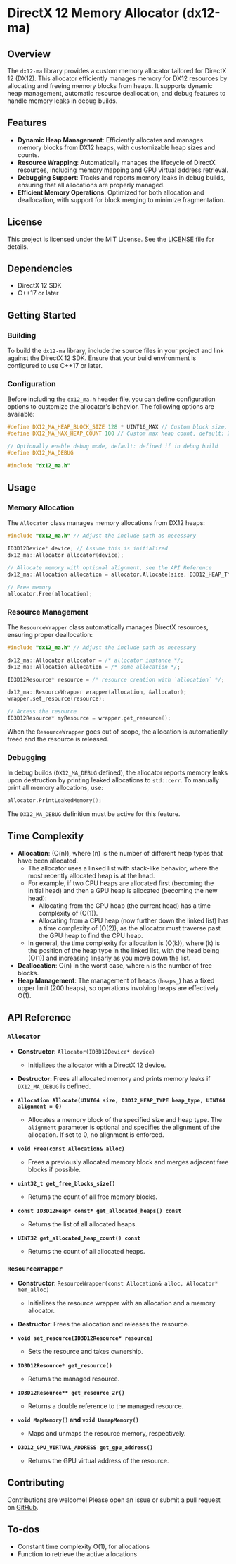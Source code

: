 # DirectX 12 Memory Allocator (dx12-ma)

## Overview

The `dx12-ma` library provides a custom memory allocator tailored for DirectX 12 (DX12). This allocator efficiently manages memory for DX12 resources by allocating and freeing memory blocks from heaps. It supports dynamic heap management, automatic resource deallocation, and debug features to handle memory leaks in debug builds.

## Features

- **Dynamic Heap Management**: Efficiently allocates and manages memory blocks from DX12 heaps, with customizable heap sizes and counts.
- **Resource Wrapping**: Automatically manages the lifecycle of DirectX resources, including memory mapping and GPU virtual address retrieval.
- **Debugging Support**: Tracks and reports memory leaks in debug builds, ensuring that all allocations are properly managed.
- **Efficient Memory Operations**: Optimized for both allocation and deallocation, with support for block merging to minimize fragmentation.

## License

This project is licensed under the MIT License. See the [LICENSE](LICENSE) file for details.

## Dependencies

- DirectX 12 SDK
- C++17 or later

## Getting Started

### Building

To build the `dx12-ma` library, include the source files in your project and link against the DirectX 12 SDK. Ensure that your build environment is configured to use C++17 or later.

### Configuration

Before including the `dx12_ma.h` header file, you can define configuration options to customize the allocator's behavior. The following options are available:

```cpp
#define DX12_MA_HEAP_BLOCK_SIZE 128 * UINT16_MAX // Custom block size, default: 64 * UINT16_MAX
#define DX12_MA_MAX_HEAP_COUNT 100 // Custom max heap count, default: 200

// Optionally enable debug mode, default: defined if in debug build
#define DX12_MA_DEBUG

#include "dx12_ma.h"
```

## Usage

### Memory Allocation

The `Allocator` class manages memory allocations from DX12 heaps:

```cpp
#include "dx12_ma.h" // Adjust the include path as necessary

ID3D12Device* device; // Assume this is initialized
dx12_ma::Allocator allocator(device);

// Allocate memory with optional alignment, see the API Reference
dx12_ma::Allocation allocation = allocator.Allocate(size, D3D12_HEAP_TYPE_DEFAULT, alignment);

// Free memory
allocator.Free(allocation);
```

### Resource Management

The `ResourceWrapper` class automatically manages DirectX resources, ensuring proper deallocation:

```cpp
#include "dx12_ma.h" // Adjust the include path as necessary

dx12_ma::Allocator allocator = /* allocator instance */;
dx12_ma::Allocation allocation = /* some allocation */;

ID3D12Resource* resource = /* resource creation with `allocation` */;

dx12_ma::ResourceWrapper wrapper(allocation, &allocator);
wrapper.set_resource(resource);

// Access the resource
ID3D12Resource* myResource = wrapper.get_resource();
```

When the `ResourceWrapper` goes out of scope, the allocation is automatically freed and the resource is released.

### Debugging

In debug builds (`DX12_MA_DEBUG` defined), the allocator reports memory leaks upon destruction by printing leaked allocations to `std::cerr`. To manually print all memory allocations, use:

```cpp
allocator.PrintLeakedMemory();
```

The `DX12_MA_DEBUG` definition must be active for this feature.

## Time Complexity

- **Allocation**: (O(n)), where (n) is the number of different heap types that have been allocated.
   - The allocator uses a linked list with stack-like behavior, where the most recently allocated heap is at the head.
   - For example, if two CPU heaps are allocated first (becoming the initial head) and then a GPU heap is allocated (becoming the new head):
       - Allocating from the GPU heap (the current head) has a time complexity of (O(1)).
       - Allocating from a CPU heap (now further down the linked list) has a time complexity of (O(2)), as the allocator must traverse past the GPU heap to find the CPU heap.
   - In general, the time complexity for allocation is (O(k)), where (k) is the position of the heap type in the linked list, with the head being (O(1)) and increasing linearly as you move down the list.
- **Deallocation**: O(n) in the worst case, where `n` is the number of free blocks.
- **Heap Management**: The management of heaps (`heaps_`) has a fixed upper limit (200 heaps), so operations involving heaps are effectively O(1).

## API Reference

### `Allocator`

- **Constructor**: `Allocator(ID3D12Device* device)`
  - Initializes the allocator with a DirectX 12 device.

- **Destructor**: Frees all allocated memory and prints memory leaks if `DX12_MA_DEBUG` is defined.

- **`Allocation Allocate(UINT64 size, D3D12_HEAP_TYPE heap_type, UINT64 alignment = 0)`**
  - Allocates a memory block of the specified size and heap type. The `alignment` parameter is optional and specifies the alignment of the allocation. If set to 0, no alignment is enforced.

- **`void Free(const Allocation& alloc)`**
  - Frees a previously allocated memory block and merges adjacent free blocks if possible.

- **`uint32_t get_free_blocks_size()`**
  - Returns the count of all free memory blocks.

- **`const ID3D12Heap* const* get_allocated_heaps() const`**
  - Returns the list of all allocated heaps.

- **`UINT32 get_allocated_heap_count() const`**
  - Returns the count of all allocated heaps.

### `ResourceWrapper`

- **Constructor**: `ResourceWrapper(const Allocation& alloc, Allocator* mem_alloc)`
  - Initializes the resource wrapper with an allocation and a memory allocator.

- **Destructor**: Frees the allocation and releases the resource.

- **`void set_resource(ID3D12Resource* resource)`**
  - Sets the resource and takes ownership.

- **`ID3D12Resource* get_resource()`**
  - Returns the managed resource.

- **`ID3D12Resource** get_resource_2r()`**
  - Returns a double reference to the managed resource.

- **`void MapMemory()` and `void UnmapMemory()`**
  - Maps and unmaps the resource memory, respectively.

- **`D3D12_GPU_VIRTUAL_ADDRESS get_gpu_address()`**
  - Returns the GPU virtual address of the resource.

## Contributing

Contributions are welcome! Please open an issue or submit a pull request on [GitHub](https://github.com/deneonet/dx12-ma).

## To-dos

- Constant time complexity O(1), for allocations
- Function to retrieve the active allocations
